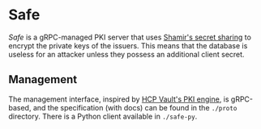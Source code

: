 # Safe

_Safe_ is a gRPC-managed PKI server that uses [Shamir's secret sharing](https://en.wikipedia.org/wiki/Shamir%27s_secret_sharing) to encrypt the private keys of the issuers. This means that the database is useless for an attacker unless they possess an additional client secret.

## Management

The management interface, inspired by [HCP Vault's PKI engine](https://developer.hashicorp.com/vault/api-docs/secret/pki), is gRPC-based, and the specification (with docs) can be found in the `./proto` directory. There is a Python client available in `./safe-py`.
